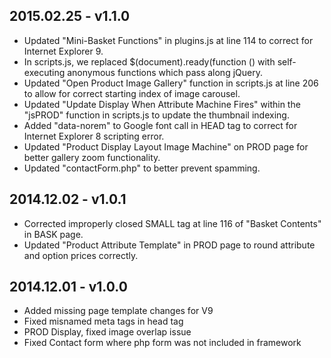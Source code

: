 2015.02.25 - v1.1.0
-------------------
*	Updated "Mini-Basket Functions" in plugins.js at line 114 to correct for Internet Explorer 9.
*	In scripts.js, we replaced $(document).ready(function () with self-executing anonymous functions which pass along jQuery.
*	Updated "Open Product Image Gallery" function in scripts.js at line 206 to allow for correct starting index of image carousel.
*	Updated "Update Display When Attribute Machine Fires" within the "jsPROD" function in scripts.js to update the thumbnail indexing.
*	Added "data-norem" to Google font call in HEAD tag to correct for Internet Explorer 8 scripting error.
*	Updated "Product Display Layout Image Machine" on PROD page for better gallery zoom functionality.
*	Updated "contactForm.php" to better prevent spamming.

2014.12.02 - v1.0.1
-------------------
*	Corrected improperly closed SMALL tag at line 116 of "Basket Contents" in BASK page.
*	Updated "Product Attribute Template" in PROD page to round attribute and option prices correctly.

2014.12.01 - v1.0.0
-------------------
*	Added missing page template changes for V9
*	Fixed misnamed meta tags in head tag
*	PROD Display, fixed image overlap issue
*	Fixed Contact form where php form was not included in framework

	